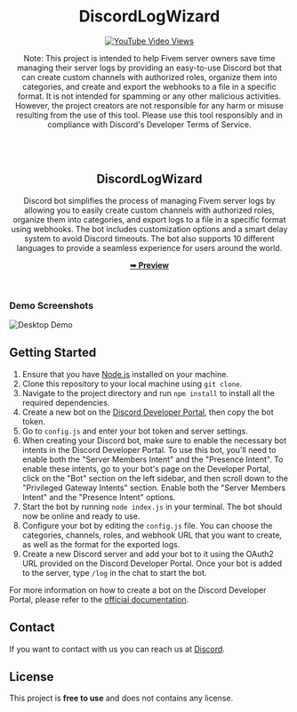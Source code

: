 <h1 align="center">DiscordLogWizard</h1>


<div align="center">
  
  [![YouTube Video Views](https://img.shields.io/youtube/views/VJKx9uLEpaU?style=social)](https://www.youtube.com/@M3LMTV)

Note: This project is intended to help Fivem server owners save time managing their server logs by providing an easy-to-use Discord bot that can create custom channels with authorized roles, organize them into categories, and create and export the webhooks to a file in a specific format. It is not intended for spamming or any other malicious activities. However, the project creators are not responsible for any harm or misuse resulting from the use of this tool. Please use this tool responsibly and in compliance with Discord's Developer Terms of Service. 

  <br />
  <br />

  <h2 align="center">DiscordLogWizard</h2>

Discord bot simplifies the process of managing Fivem server logs by allowing you to easily create custom channels with authorized roles, organize them into categories, and export logs to a file in a specific format using webhooks. The bot includes customization options and a smart delay system to avoid Discord timeouts. The bot also supports 10 different languages to provide a seamless experience for users around the world.

  <a href="https://codewithsadee.github.io/gamics/"><strong>➥ Preview</strong></a>

</div>

<br />

### Demo Screenshots

![Desktop Demo](https://cdn.discordapp.com/attachments/870376559742156810/1080382151389884466/Screenshot_2023-03-01_094845.png "Desktop Demo")

## Getting Started

1. Ensure that you have [Node.js](https://nodejs.org/) installed on your machine.
2. Clone this repository to your local machine using `git clone`.
3. Navigate to the project directory and run `npm install` to install all the required dependencies.
4. Create a new bot on the [Discord Developer Portal](https://discord.com/developers/applications), then copy the bot token.
5. Go to `config.js` and enter your bot token and server settings. 
6. When creating your Discord bot, make sure to enable the necessary bot intents in the Discord Developer Portal. To use this bot, you'll need to enable both the "Server Members Intent" and the "Presence Intent". To enable these intents, go to your bot's page on the Developer Portal, click on the "Bot" section on the left sidebar, and then scroll down to the "Privileged Gateway Intents" section. Enable both the "Server Members Intent" and the "Presence Intent" options.
7. Start the bot by running `node index.js` in your terminal. The bot should now be online and ready to use.
8. Configure your bot by editing the `config.js` file. You can choose the categories, channels, roles, and webhook URL that you want to create, as well as the format for the exported logs.
9. Create a new Discord server and add your bot to it using the OAuth2 URL provided on the Discord Developer Portal. Once your bot is added to the server, type `/log` in the chat to start the bot.

For more information on how to create a bot on the Discord Developer Portal, please refer to the [official documentation](https://discord.com/developers/docs/intro). 


## Contact

If you want to contact with us you can reach us at [Discord](https://discord.gg/3TX7wKC9DM).

## License

This project is **free to use** and does not contains any license.
